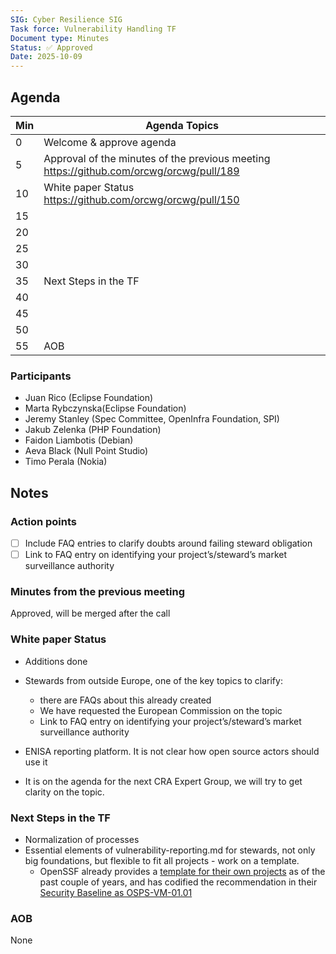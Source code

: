 ```yaml
---
SIG: Cyber Resilience SIG
Task force: Vulnerability Handling TF
Document type: Minutes
Status: ✅ Approved
Date: 2025-10-09
---
```


##  Agenda

| Min | Agenda Topics | 
| -- | ----- | 
|   0 | Welcome & approve agenda | 
|   5 | Approval of the minutes of the previous meeting  https://github.com/orcwg/orcwg/pull/189|
|  10 | White paper Status https://github.com/orcwg/orcwg/pull/150  |
|  15 |  |
|  20 |  |
|  25 |  |
|  30 |  |
|  35 |  Next Steps in the TF|
|  40 |  | 
|  45 |  |
|  50 |  | 
|  55 | AOB | 

### Participants
- Juan Rico (Eclipse Foundation)
- Marta Rybczynska(Eclipse Foundation)
- Jeremy Stanley (Spec Committee, OpenInfra Foundation, SPI)
- Jakub Zelenka (PHP Foundation)
- Faidon Liambotis (Debian)
- Aeva Black (Null Point Studio)
- Timo Perala (Nokia)

## Notes
### Action points
 - [ ] Include FAQ entries to clarify doubts around failing steward obligation
 - [ ] Link to FAQ entry on identifying your project’s/steward’s market surveillance authority
       
### Minutes from the previous meeting
Approved, will be merged after the call

### White paper Status
- Additions done
- Stewards from outside Europe, one of the key topics to clarify:
  - there are FAQs about this already created
  - We have requested the European Commission on the topic
  - Link to FAQ entry on identifying your project’s/steward’s market surveillance authority

- ENISA reporting platform. It is not clear how open source actors should use it
 - It is on the agenda for the next CRA Expert Group, we will try to get clarity on the topic.

### Next Steps in the TF
- Normalization of processes
- Essential elements of vulnerability-reporting.md for stewards, not only big foundations, but flexible to fit all projects - work on a template.
  - OpenSSF already provides a [template for their own projects](https://github.com/ossf/wg-best-practices-os-developers/blob/main/SECURITY.md) as of the past couple of years, and has codified the recommendation in their [Security Baseline as OSPS-VM-01.01](https://baseline.openssf.org/versions/2025-02-25#osps-vm-0101)

### AOB
None
